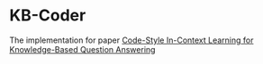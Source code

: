 # KB-Coder
The implementation for paper [Code-Style In-Context Learning for Knowledge-Based Question Answering](https://arxiv.org/abs/2309.04695)

